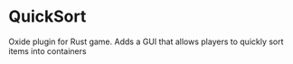 # QuickSort
Oxide plugin for Rust game. Adds a GUI that allows players to quickly sort items into containers
